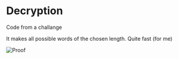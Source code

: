 # Decryption
Code from a challange

It makes all possible words of the chosen length.
Quite fast (for me)

![Proof](https://cdn.discordapp.com/attachments/709767880165556244/872524623248507010/Screenshot_2021-08-04_185450.png)
